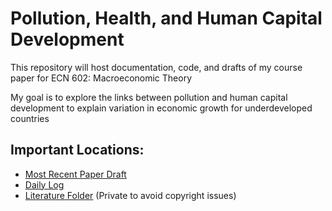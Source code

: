 # Pollution, Health, and Human Capital Development

This repository will host documentation, code, and drafts of my course paper for ECN 602: Macroeconomic Theory

My goal is to explore the links between pollution and human capital development to explain variation in economic growth for underdeveloped countries 

## Important Locations:

- [Most Recent Paper Draft](https://github.com/eldreddyl/pollution-human-capital/blob/main/pollution_draft.tex)
- [Daily Log](https://github.com/eldreddyl/pollution-human-capital/issues/1)
- [Literature Folder](https://drive.google.com/drive/folders/1-4gCB7CtI30YjirxtdVOiKAWS1UFVy7v) (Private to avoid copyright issues)
